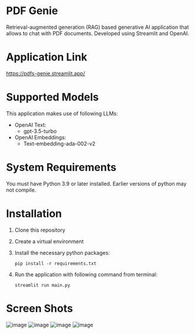 # PDF Genie
Retrieval-augmented generation (RAG) based generative AI application that allows to chat with PDF documents. Developed using Streamlit and OpenAI.  

# Application Link
https://pdfs-genie.streamlit.app/

# Supported Models
This application makes use of following LLMs:
* OpenAI Text:
  * gpt-3.5-turbo
* OpenAI Embeddings:
  * Text-embedding-ada-002-v2
    
# System Requirements
You must have Python 3.9 or later installed. Earlier versions of python may not compile.

# Installation
1.  Clone this repository
2. Create a virtual environment
3. Install the necessary python packages:

   `pip install -r requirements.txt`
5. Run the application with following command from terminal:

   `streamlit run main.py`

# Screen Shots
![image](https://github.com/mzeeshanaltaf/genai-rag-openai-faiss/assets/154883001/116d9db7-6ff0-4a07-84d4-b4b5f1f0edb0)
![image](https://github.com/mzeeshanaltaf/genai-rag-openai-faiss/assets/154883001/00d2510d-f44d-499b-b3c0-d8b0a57bc007)
![image](https://github.com/mzeeshanaltaf/genai-rag-openai-faiss/assets/154883001/118ed182-103d-4474-b49f-71d95162374b)
![image](https://github.com/mzeeshanaltaf/genai-rag-openai-faiss/assets/154883001/39f84ae5-0043-4612-8839-51bd02131b9c)






